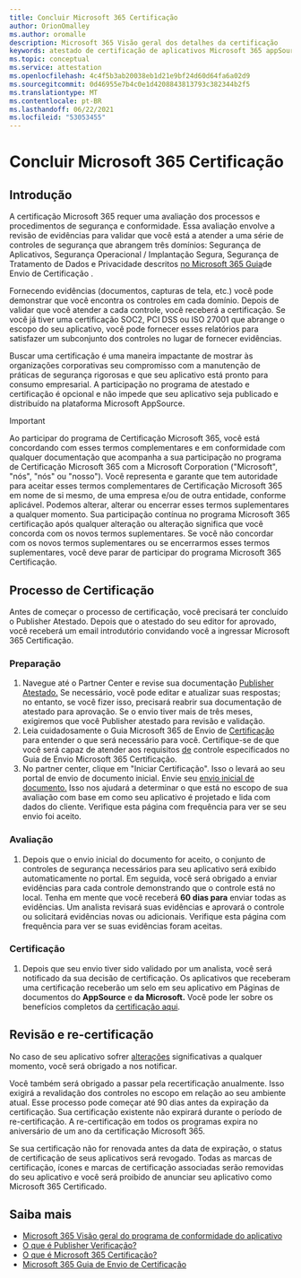 ```yaml
---
title: Concluir Microsoft 365 Certificação
author: OrionOmalley
ms.author: oromalle
description: Microsoft 365 Visão geral dos detalhes da certificação
keywords: atestado de certificação de aplicativos Microsoft 365 appSource
ms.topic: conceptual
ms.service: attestation
ms.openlocfilehash: 4c4f5b3ab20038eb1d21e9bf24d60d64fa6a02d9
ms.sourcegitcommit: 0d46955e7b4c0e1d4208843813793c382344b2f5
ms.translationtype: MT
ms.contentlocale: pt-BR
ms.lasthandoff: 06/22/2021
ms.locfileid: "53053455"
---
```

# <a name="complete-microsoft-365-certification"></a>Concluir Microsoft 365 Certificação

## <a name="introduction"></a>Introdução

A certificação Microsoft 365 requer uma avaliação dos processos e procedimentos de segurança e conformidade. Essa avaliação envolve a revisão de evidências para validar que você está a atender a uma série de controles de segurança que abrangem três domínios: Segurança de Aplicativos, Segurança Operacional / Implantação Segura, Segurança de Tratamento de Dados e Privacidade descritos [no Microsoft 365 Guia](https://docs.microsoft.com/microsoft-365-app-certification/docs/certification-submission-guide)de Envio de Certificação .

Fornecendo evidências (documentos, capturas de tela, etc.) você pode demonstrar que você encontra os controles em cada domínio. Depois de validar que você atender a cada controle, você receberá a certificação. Se você já tiver uma certificação SOC2, PCI DSS ou ISO 27001 que abrange o escopo do seu aplicativo, você pode fornecer esses relatórios para satisfazer um subconjunto dos controles no lugar de fornecer evidências. 

Buscar uma certificação é uma maneira impactante de mostrar às organizações corporativas seu compromisso com a manutenção de práticas de segurança rigorosas e que seu aplicativo está pronto para consumo empresarial. A participação no programa de atestado e certificação é opcional e não impede que seu aplicativo seja publicado e distribuído na plataforma Microsoft AppSource.

> [!IMPORTANT]
> Ao participar do programa de Certificação Microsoft 365, você está concordando com esses termos complementares e em conformidade com qualquer documentação que acompanha a sua participação no programa de Certificação Microsoft 365 com a Microsoft Corporation ("Microsoft", "nós", "nós" ou "nosso"). Você representa e garante que tem autoridade para aceitar esses termos complementares de Certificação Microsoft 365 em nome de si mesmo, de uma empresa e/ou de outra entidade, conforme aplicável. Podemos alterar, alterar ou encerrar esses termos suplementares a qualquer momento. Sua participação contínua no programa Microsoft 365 certificação após qualquer alteração ou alteração significa que você concorda com os novos termos suplementares. Se você não concordar com os novos termos suplementares ou se encerrarmos esses termos suplementares, você deve parar de participar do programa Microsoft 365 Certificação.

## <a name="certification-process"></a>Processo de Certificação

Antes de começar o processo de certificação, você precisará ter concluído o Publisher Atestado. Depois que o atestado do seu editor for aprovado, você receberá um email introdutório convidando você a ingressar Microsoft 365 Certificação.

### <a name="preparation"></a>Preparação
1. Navegue até o Partner Center e revise sua documentação [Publisher Atestado.]( https://docs.microsoft.com/microsoft-365-app-certification/docs/attestation) Se necessário, você pode editar e atualizar suas respostas; no entanto, se você fizer isso, precisará reabrir sua documentação de atestado para aprovação. Se o envio tiver mais de três meses, exigiremos que você Publisher atestado para revisão e validação. 
1. Leia cuidadosamente o Guia Microsoft 365 de Envio de [Certificação](https://docs.microsoft.com/microsoft-365-app-certification/docs/certification-submission-guide) para entender o que será necessário para você. Certifique-se de que você será capaz de atender aos requisitos [de]( https://docs.microsoft.com/microsoft-365-app-certification/docs/certification-submission-guide#app-certification-criteria) controle especificados no Guia de Envio Microsoft 365 Certificação.
1. No partner center, clique em "Iniciar Certificação". Isso o levará ao seu portal de envio de documento inicial. Envie seu [envio inicial de documento.](https://docs.microsoft.com/microsoft-365-app-certification/docs/certification-submission-guide#initial-document-submission) Isso nos ajudará a determinar o que está no escopo de sua avaliação com base em como seu aplicativo é projetado e lida com dados do cliente. Verifique esta página com frequência para ver se seu envio foi aceito.

### <a name="assessment"></a>Avaliação
1. Depois que o envio inicial do documento for aceito, o conjunto de controles de segurança necessários para seu aplicativo será exibido automaticamente no portal. Em seguida, você será obrigado a enviar evidências para cada controle demonstrando que o controle está no local. Tenha em mente que você receberá **60 dias para** enviar todas as evidências. Um analista revisará suas evidências e aprovará o controle ou solicitará evidências novas ou adicionais. Verifique esta página com frequência para ver se suas evidências foram aceitas.
### <a name="certification"></a>Certificação
1. Depois que seu envio tiver sido validado por um analista, você será notificado da sua decisão de certificação. Os aplicativos que receberam uma certificação receberão um selo em seu aplicativo em Páginas de documentos do **AppSource** e **da Microsoft.** Você pode ler sobre os benefícios completos da [certificação aqui](https://docs.microsoft.com/microsoft-365-app-certification/docs/enterprise-app-certification-guide#program-benefits).

## <a name="review-and-re-certification"></a>Revisão e re-certificação
No caso de seu aplicativo sofrer [alterações](https://docs.microsoft.com/microsoft-365-app-certification/docs/certification-submission-guide#significant-changes) significativas a qualquer momento, você será obrigado a nos notificar.

Você também será obrigado a passar pela recertificação anualmente. Isso exigirá a revalidação dos controles no escopo em relação ao seu ambiente atual. Esse processo pode começar até 90 dias antes da expiração da certificação. Sua certificação existente não expirará durante o período de re-certificação. A re-certificação em todos os programas expira no aniversário de um ano da certificação Microsoft 365.

Se sua certificação não for renovada antes da data de expiração, o status de certificação de seus aplicativos será revogado. Todas as marcas de certificação, ícones e marcas de certificação associadas serão removidas do seu aplicativo e você será proibido de anunciar seu aplicativo como Microsoft 365 Certificado.



## <a name="learn-more"></a>Saiba mais

* [Microsoft 365 Visão geral do programa de conformidade do aplicativo](~/overview.md)  
* [O que é Publisher Verificação?](https://docs.microsoft.com/azure/active-directory/develop/publisher-verification-overview)
* [O que é Microsoft 365 Certificação?](~/docs/enterprise-app-certification-guide.md)  
* [Microsoft 365 Guia de Envio de Certificação](~/docs/certification-submission-guide.md)
